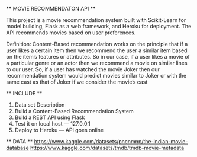 ** MOVIE RECOMMENDATON API **

This project is a movie recommendation system built with Scikit-Learn for model building, Flask as a web framework, and Heroku for deployment.
The API recommends movies based on user preferences.

Definition: Content-Based recommendation works on the principle that if a user likes a certain item then we recommend the user a similar item based on the item’s features or attributes. So in our case, if a user likes a movie of a particular genre or an actor then we recommend a movie on similar lines to our user. So, if a user has watched the movie Joker then our recommendation system would predict movies similar to Joker or with the same cast as that of Joker if we consider the movie’s cast

** INCLUDE **
1. Data set Description
2. Build a Content-Based Recommendation System
3. Build a REST API using Flask
4. Test it on local host — 127.0.0.1
5. Deploy to Heroku — API goes online

** DATA **
https://www.kaggle.com/datasets/pncnmnp/the-indian-movie-database
https://www.kaggle.com/datasets/tmdb/tmdb-movie-metadata
